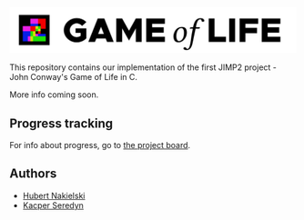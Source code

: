 ![Game of Life logo](logo.svg "Game of Life")

This repository contains our implementation of the first JIMP2 project - John Conway's Game of Life in C.

More info coming soon.

## Progress tracking
For info about progress, go to [the project board](https://github.com/JIMP-HNKS/P1-Life/projects/1).

## Authors
* [Hubert Nakielski](https://github.com/nakielsh)
* [Kacper Seredyn](https://github.com/scintilla4evr)